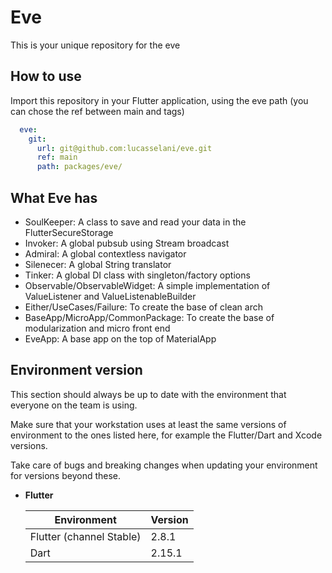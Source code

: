 # Eve

This is your unique repository for the eve

## How to use

Import this repository in your Flutter application, using the eve path (you can chose the ref between main and tags)

```yaml
  eve:
    git:
      url: git@github.com:lucasselani/eve.git
      ref: main
      path: packages/eve/
```

## What Eve has

- SoulKeeper: A class to save and read your data in the FlutterSecureStorage
- Invoker: A global pubsub using Stream broadcast
- Admiral: A global contextless navigator
- Silenecer: A global String translator
- Tinker: A global DI class with singleton/factory options
- Observable/ObservableWidget: A simple implementation of ValueListener and ValueListenableBuilder
- Either/UseCases/Failure: To create the base of clean arch
- BaseApp/MicroApp/CommonPackage: To create the base of modularization and micro front end
- EveApp: A base app on the top of MaterialApp

## Environment version

This section should always be up to date with the environment that everyone on the team is using.

Make sure that your workstation uses at least the same versions of environment to the ones listed here, for example the Flutter/Dart and Xcode versions.

Take care of bugs and breaking changes when updating your environment for versions beyond these.

- **Flutter**

  | Environment              | Version |
  | ------------------------ | ------- |
  | Flutter (channel Stable) | 2.8.1   |
  | Dart                     | 2.15.1  |
